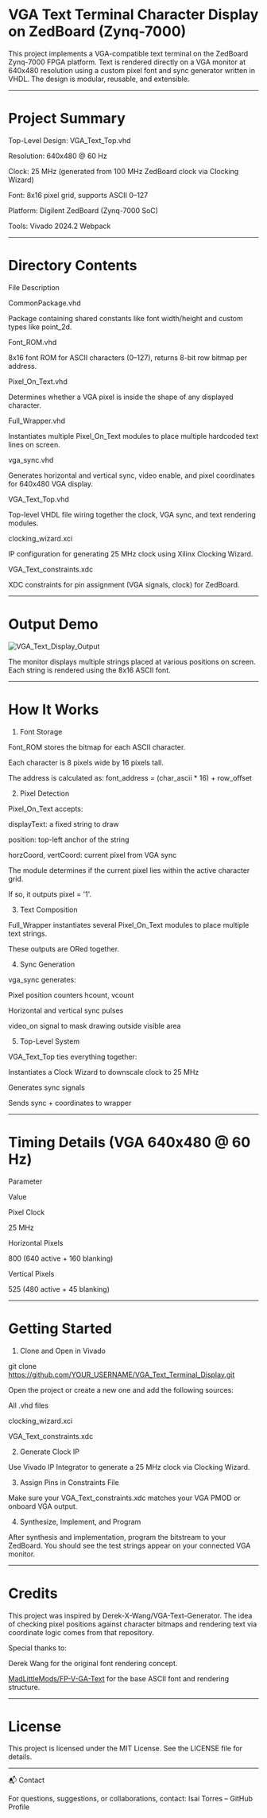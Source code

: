 # VGA Text Terminal Character Display on ZedBoard (Zynq-7000)

This project implements a VGA-compatible text terminal on the ZedBoard Zynq-7000 FPGA platform. Text is rendered directly on a VGA monitor at 640x480 resolution using a custom pixel font and sync generator written in VHDL. The design is modular, reusable, and extensible.

---

# Project Summary

Top-Level Design: VGA_Text_Top.vhd

Resolution: 640x480 @ 60 Hz

Clock: 25 MHz (generated from 100 MHz ZedBoard clock via Clocking Wizard)

Font: 8x16 pixel grid, supports ASCII 0–127

Platform: Digilent ZedBoard (Zynq-7000 SoC)

Tools: Vivado 2024.2 Webpack

---

# Directory Contents

File Description

CommonPackage.vhd

Package containing shared constants like font width/height and custom types like point_2d.

Font_ROM.vhd

8x16 font ROM for ASCII characters (0–127), returns 8-bit row bitmap per address.

Pixel_On_Text.vhd

Determines whether a VGA pixel is inside the shape of any displayed character.

Full_Wrapper.vhd

Instantiates multiple Pixel_On_Text modules to place multiple hardcoded text lines on screen.

vga_sync.vhd

Generates horizontal and vertical sync, video enable, and pixel coordinates for 640x480 VGA display.

VGA_Text_Top.vhd

Top-level VHDL file wiring together the clock, VGA sync, and text rendering modules.

clocking_wizard.xci

IP configuration for generating 25 MHz clock using Xilinx Clocking Wizard.

VGA_Text_constraints.xdc

XDC constraints for pin assignment (VGA signals, clock) for ZedBoard.

---

#  Output Demo

![VGA_Text_Display_Output](https://github.com/user-attachments/assets/eb43e76b-afbb-4f68-a728-d3858fb026e5)



The monitor displays multiple strings placed at various positions on screen. Each string is rendered using the 8x16 ASCII font.

---

# How It Works

1. Font Storage

Font_ROM stores the bitmap for each ASCII character.

Each character is 8 pixels wide by 16 pixels tall.

The address is calculated as: font_address = (char_ascii * 16) + row_offset

2. Pixel Detection

Pixel_On_Text accepts:

displayText: a fixed string to draw

position: top-left anchor of the string

horzCoord, vertCoord: current pixel from VGA sync

The module determines if the current pixel lies within the active character grid.

If so, it outputs pixel = '1'.

3. Text Composition

Full_Wrapper instantiates several Pixel_On_Text modules to place multiple text strings.

These outputs are ORed together.

4. Sync Generation

vga_sync generates:

Pixel position counters hcount, vcount

Horizontal and vertical sync pulses

video_on signal to mask drawing outside visible area

5. Top-Level System

VGA_Text_Top ties everything together:

Instantiates a Clock Wizard to downscale clock to 25 MHz

Generates sync signals

Sends sync + coordinates to wrapper

---

#  Timing Details (VGA 640x480 @ 60 Hz)

Parameter

Value

Pixel Clock

25 MHz

Horizontal Pixels

800 (640 active + 160 blanking)

Vertical Pixels

525 (480 active + 45 blanking)

---

# Getting Started

1. Clone and Open in Vivado

git clone https://github.com/YOUR_USERNAME/VGA_Text_Terminal_Display.git

Open the project or create a new one and add the following sources:

All .vhd files

clocking_wizard.xci

VGA_Text_constraints.xdc

2. Generate Clock IP

Use Vivado IP Integrator to generate a 25 MHz clock via Clocking Wizard.

3. Assign Pins in Constraints File

Make sure your VGA_Text_constraints.xdc matches your VGA PMOD or onboard VGA output.

4. Synthesize, Implement, and Program

After synthesis and implementation, program the bitstream to your ZedBoard. You should see the test strings appear on your connected VGA monitor.

---

# Credits

This project was inspired by Derek-X-Wang/VGA-Text-Generator. The idea of checking pixel positions against character bitmaps and rendering text via coordinate logic comes from that repository.

Special thanks to:

Derek Wang for the original font rendering concept.

[MadLittleMods/FP-V-GA-Text](url) for the base ASCII font and rendering structure.

---

#  License

This project is licensed under the MIT License.
See the LICENSE file for details.

---

📬 Contact

For questions, suggestions, or collaborations, contact:
Isai Torres – GitHub Profile
